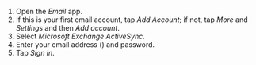1. Open the *Email* app.
2. If this is your first email account, tap *Add Account*; if not, tap *More* and *Settings* and then *Add account*.
3. Select *Microsoft Exchange ActiveSync*.
4. Enter your email address<span class="client_variables_available"> (<code><span class="client_var_email"></span></code>)</span> and password.
5. Tap *Sign in*.
